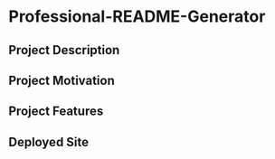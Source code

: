 # Professional-README-Generator

## Project Description 

## Project Motivation 

## Project Features 

## Deployed Site